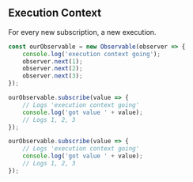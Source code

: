 ## Execution Context

For every new subscription, a new execution. 

```typescript
const ourObservable = new Observable(observer => {
    console.log('execution context going');
    observer.next(1);
    observer.next(2);
    observer.next(3);
});

ourObservable.subscribe(value => {
    // Logs 'execution context going'
    console.log('got value ' + value);
    // Logs 1, 2, 3
});

ourObservable.subscribe(value => {
    // Logs 'execution context going'
    console.log('got value ' + value);
    // Logs 1, 2, 3
});
```